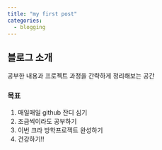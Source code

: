 ```yaml
---
title: "my first post"
categories:
  - blogging
---
```


## 블로그 소개
공부한 내용과 프로젝트 과정을 간략하게 정리해보는 공간  

### 목표
1. 매일매일 github 잔디 심기  
2. 조금씩이라도 공부하기  
3. 이번 크라 방학프로젝트 완성하기  
4. 건강하기!!
